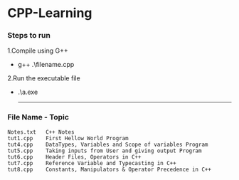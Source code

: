 # CPP-Learning

### Steps to run
1.Compile using G++
- g++ .\filename.cpp

2.Run the executable file
- .\a.exe

  --------------------------------------------
### File Name - Topic
    Notes.txt   C++ Notes
    tut1.cpp    First Hellow World Program
    tut4.cpp    DataTypes, Variables and Scope of variables Program
    tut5.cpp    Taking inputs from User and giving output Program
    tut6.cpp    Header Files, Operators in C++
    tut7.cpp    Reference Variable and Typecasting in C++
    tut8.cpp    Constants, Manipulators & Operator Precedence in C++
